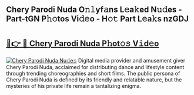 ## Chery Parodi Nuda O𝚗𝚕yf𝚊ns L𝚎a𝚔ed N𝚞𝚍es - Part-tGN P𝚑𝚘tos Vi𝚍𝚎o - H𝚘𝚝 Part L𝚎a𝚔s nzGDJ

# <h2><a href="http://kfb7ow.oniu.top/?m=Chery+Parodi+Nuda">🔗👉 🔴 Chery Parodi Nuda P𝚑ot𝚘𝚜 V𝚒d𝚎o</a></h2>

[![Chery Parodi Nuda Nu𝚍e𝚜](https://i.imgur.com/0qMVB7G.gif)](http://kfb7ow.oniu.top/?m=Chery+Parodi+Nuda)
Digital media provider and amusement giver Chery Parodi Nuda, acclaimed for distributing dance and lifestyle content through trending choreographies and short films. The public persona of Chery Parodi Nuda is defined by its friendly and relatable nature, but the mysteries of his private life remain a tantalizing enigma.  
